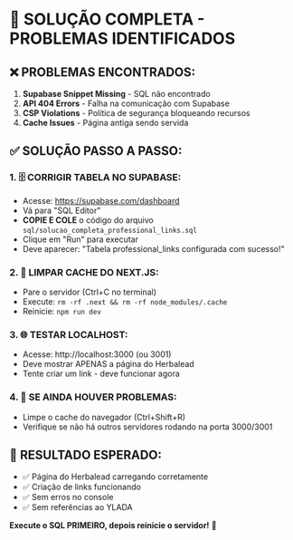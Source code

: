 # 🚨 SOLUÇÃO COMPLETA - PROBLEMAS IDENTIFICADOS

## ❌ PROBLEMAS ENCONTRADOS:
1. **Supabase Snippet Missing** - SQL não encontrado
2. **API 404 Errors** - Falha na comunicação com Supabase  
3. **CSP Violations** - Política de segurança bloqueando recursos
4. **Cache Issues** - Página antiga sendo servida

## ✅ SOLUÇÃO PASSO A PASSO:

### 1. 🗄️ CORRIGIR TABELA NO SUPABASE:
- Acesse: https://supabase.com/dashboard
- Vá para "SQL Editor"
- **COPIE E COLE** o código do arquivo `sql/solucao_completa_professional_links.sql`
- Clique em "Run" para executar
- Deve aparecer: "Tabela professional_links configurada com sucesso!"

### 2. 🔄 LIMPAR CACHE DO NEXT.JS:
- Pare o servidor (Ctrl+C no terminal)
- Execute: `rm -rf .next && rm -rf node_modules/.cache`
- Reinicie: `npm run dev`

### 3. 🌐 TESTAR LOCALHOST:
- Acesse: http://localhost:3000 (ou 3001)
- Deve mostrar APENAS a página do Herbalead
- Tente criar um link - deve funcionar agora

### 4. 🔧 SE AINDA HOUVER PROBLEMAS:
- Limpe o cache do navegador (Ctrl+Shift+R)
- Verifique se não há outros servidores rodando na porta 3000/3001

## 🎯 RESULTADO ESPERADO:
- ✅ Página do Herbalead carregando corretamente
- ✅ Criação de links funcionando
- ✅ Sem erros no console
- ✅ Sem referências ao YLADA

**Execute o SQL PRIMEIRO, depois reinicie o servidor!** 🚀




